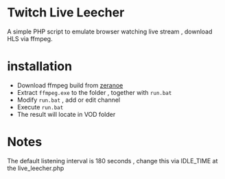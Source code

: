 # Twitch Live Leecher

A simple PHP script to emulate browser watching live stream , download HLS via ffmpeg.

# installation

- Download ffmpeg build from [zeranoe](https://ffmpeg.zeranoe.com/builds/)
- Extract `ffmpeg.exe` to the folder , together with `run.bat`
- Modify `run.bat` , add or edit channel
- Execute `run.bat`
- The result will locate in VOD folder

# Notes

The default listening interval is 180 seconds , change this via IDLE_TIME at the live_leecher.php
